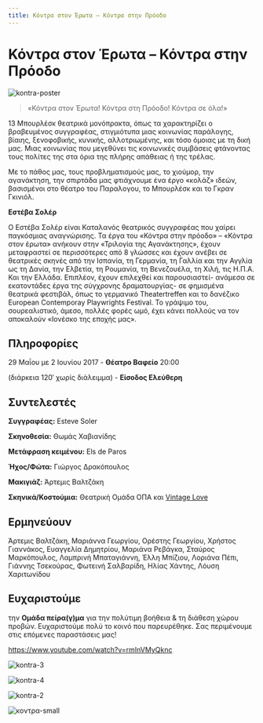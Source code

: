```yaml
---
title: Κόντρα στον Έρωτα – Κόντρα στην Πρόοδο
---
```


# Κόντρα στον Έρωτα – Κόντρα στην Πρόοδο

![kontra-poster](https://github.com/theatrikiopa/theatrikiopa.eu/assets/16403754/ceb1314c-a335-4a04-b3c6-5c839ef76e20)

> «Κόντρα στον Έρωτα! Κόντρα στη Πρόοδο! Κόντρα σε όλα!»

13 Μπουρλέσκ θεατρικά μονόπρακτα, όπως τα χαρακτηρίζει ο βραβευμένος συγγραφέας, στιγμιότυπα μιας κοινωνίας παράλογης, βίαιης, ξενοφοβικής, κυνικής, αλλοτριωμένης, και τόσο όμοιας με τη δική μας. Μιας κοινωνίας που μεγεθύνει τις κοινωνικές συμβάσεις φτάνοντας τους πολίτες της στα όρια της πλήρης απάθειας ή της τρέλας.

Με το πάθος μας, τους προβληματισμούς μας, το χιούμορ, την αγανάκτηση, την σπιρτάδα μας φτιάχνουμε ένα έργο «κολάζ» ιδεών, βασισμένοι στο θέατρο του Παραλογου, το Μπουρλέσκ και το Γκραν Γκινιόλ.

**Εστέβα Σολέρ**

Ο Εστέβα Σολέρ είναι Καταλανός θεατρικός συγγραφέας που χαίρει παγκόσμιας αναγνώρισης. Τα έργα του «Κόντρα στην πρόοδο» – «Κόντρα στον έρωτα» ανήκουν στην «Τριλογία της Αγανάκτησης», έχουν μεταφραστεί σε περισσότερες από 8 γλώσσες και έχουν ανέβει σε θεατρικές σκηνές από την Ισπανία, τη Γερμανία, τη Γαλλία και την Αγγλία ως τη Δανία, την Ελβετία, τη Ρουμανία, τη Βενεζουέλα, τη Χιλή, τις Η.Π.Α. Και την Ελλάδα. Επιπλέον, έχουν επιλεχθεί και παρουσιαστεί- ανάμεσα σε εκατοντάδες έργα της σύγχρονης δραματουργίας- σε φημισμένα θεατρικά φεστιβάλ, όπως το γερμανικό Theatertreffen και το δανέζικο European Contemporay Playwrights Festival. To γράψιμο του, σουρεαλιστικό, άμεσο, πολλές φορές ωμό, έχει κάνει πολλούς να τον αποκαλούν «Ιονέσκο της εποχής μας».

## Πληροφορίες
29 Μαΐου με 2 Ιουνίου 2017 - **Θέατρο Βαφείο** 20:00

(διάρκεια 120′ χωρίς διάλειμμα) - **Είσοδος Ελεύθερη**

## Συντελεστές
**Συγγραφέας:** Esteve Soler

**Σκηνοθεσία:** Θωμάς Χαβιανίδης

**Μετάφραση κειμένου:** Els de Paros

**Ήχος/Φώτα:** Γιώργος Δρακόπουλος

**Μακιγιάζ:** Άρτεμις Βαλτζάκη

**Σκηνικά/Κοστούμια:** Θεατρική Ομάδα ΟΠΑ και [Vintage Love](https://www.facebook.com/vintagelovegreece/)

## Ερμηνεύουν
Άρτεμις Βαλτζάκη, Μαριάννα Γεωργίου, Ορέστης Γεωργίου, Χρήστος Γιαννάκος, Ευαγγελία Δημητρίου, Μαριάνα Ρεβάγκα, Σταύρος Μαρκόπουλος, Λαμπρινή Μπαταγιάννη, Έλλη Μπίζιου, Λοριάνα Πέπι, Γιάννης Τσεκούρας, Φωτεινή Σαλβαρίδη, Ηλίας Χάντης, Λόυση Χαριτωνίδου

## Ευχαριστούμε 
την **Ομάδα πείρα(γ)μα** για την πολύτιμη βοήθεια & τη διάθεση χώρου προβών. Ευχαριστούμε πολύ το κοινό που παρευρέθηκε. Σας περιμένουμε στις επόμενες παραστάσεις μας!

https://www.youtube.com/watch?v=rmInVMyQknc

![kontra-3](https://github.com/theatrikiopa/theatrikiopa.eu/assets/16403754/9ab3c87a-623d-4422-8aed-901f050a9857)

![kontra-4](https://github.com/theatrikiopa/theatrikiopa.eu/assets/16403754/e2710847-2122-44bd-a8a2-15e07c6ecaa6)

![kontra-2](https://github.com/theatrikiopa/theatrikiopa.eu/assets/16403754/cfedbf4f-0b6c-471e-a1ae-898a76282b06)

![κοντρα-small](https://github.com/theatrikiopa/theatrikiopa.eu/assets/16403754/0f960571-08f9-4cb9-bee3-2b6fafa50ea9)
